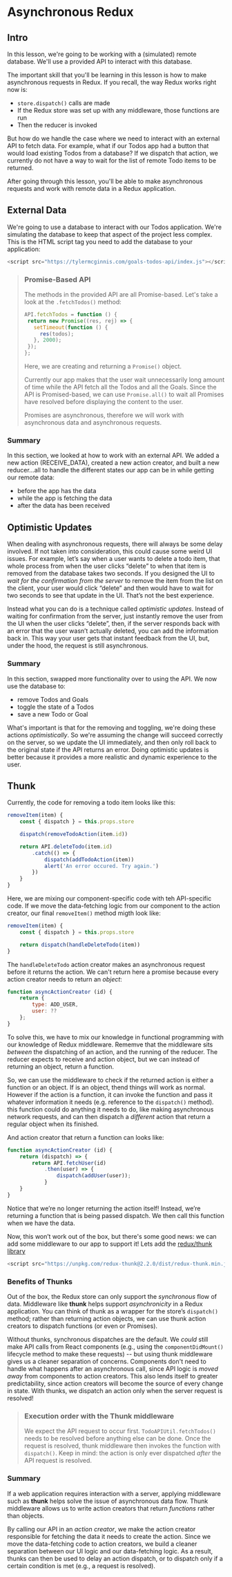 Asynchronous Redux
==================

Intro
-----

In this lesson, we're going to be working with a (simulated) remote database. We'll use a provided API to interact with this database.

The important skill that you'll be learning in this lesson is how to make asynchronous requests in Redux. If you recall, the way Redux works right now is:

- `store.dispatch()` calls are made
- If the Redux store was set up with any middleware, those functions are run
- Then the reducer is invoked

But how do we handle the case where we need to interact with an external API to fetch data. For example, what if our Todos app had a button that would load existing Todos from a database? If we dispatch that action, we currently do not have a way to wait for the list of remote Todo items to be returned.

After going through this lesson, you'll be able to make asynchronous requests and work with remote data in a Redux application.

External Data
-------------

We're going to use a database to interact with our Todos application. We're simulating the database to keep that aspect of the project less complex. This is the HTML script tag you need to add the database to your application:

```js
<script src="https://tylermcginnis.com/goals-todos-api/index.js"></script>
```

> ### Promise-Based API
> The methods in the provided API are all Promise-based. Let's take a look at the `.fetchTodos()` method:
> ```js
> API.fetchTodos = function () {
>  return new Promise((res, rej) => {
>    setTimeout(function () {
>      res(todos);
>    }, 2000);
>  });
>};
> ```
> Here, we are creating and returning a `Promise()` object.
>
> Currently our app makes that the user wait unnecessarily long amount of time while the API fetch all the Todos and all the Goals. Since the API is Promised-based, we can use `Promise.all()` to wait all Promises have resolved before displaying the content to the user.
>
> Promises are asynchronous, therefore we will work with asynchronous data and asynchronous requests.

### Summary
In this section, we looked at how to work with an external API. We added a new action (RECEIVE_DATA), created a new action creator, and built a new reducer...all to handle the different states our app can be in while getting our remote data:

- before the app has the data
- while the app is fetching the data
- after the data has been received

Optimistic Updates
------------------

When dealing with asynchronous requests, there will always be some delay involved. If not taken into consideration, this could cause some weird UI issues. For example, let’s say when a user wants to delete a todo item, that whole process from when the user clicks “delete” to when that item is removed from the database takes two seconds. If you designed the UI to _wait for the confirmation from the server_ to remove the item from the list on the client, your user would click “delete” and then would have to wait for two seconds to see that update in the UI. That’s not the best experience.

Instead what you can do is a technique called *optimistic updates*. Instead of waiting for confirmation from the server, just instantly remove the user from the UI when the user clicks “delete”, then, if the server responds back with an error that the user wasn’t actually deleted, you can add the information back in. This way your user gets that instant feedback from the UI, but, under the hood, the request is still asynchronous.

### Summary
In this section, swapped more functionality over to using the API. We now use the database to:

- remove Todos and Goals
- toggle the state of a Todos
- save a new Todo or Goal

What's important is that for the removing and toggling, we're doing these actions _optimistically_. So we're assuming the change will succeed correctly on the server, so we update the UI immediately, and then only roll back to the original state if the API returns an error. Doing optimistic updates is better because it provides a more realistic and dynamic experience to the user.

Thunk
-----

Currently, the code for removing a todo item looks like this:

```js
removeItem(item) {
    const { dispatch } = this.props.store

    dispatch(removeTodoAction(item.id))

    return API.deleteTodo(item.id)
        .catch(() => {
            dispatch(addTodoAction(item))
            alert('An error occured. Try again.')
        })
    }
}
```

Here, we are mixing  our component-specific code with teh API-specific code. If we move the data-fetching logic from our component to the action creator, our final `removeItem()` method migth look like:

```js
removeItem(item) {
    const { dispatch } = this.props.store

    return dispatch(handleDeleteTodo(item))
}
```

The `handleDeleteTodo` action creator makes an asynchronous request before it returns the action. We can't return here a promise because every action creator needs to return an _object_:

```js
function asyncActionCreator (id) {
    return {
        type: ADD_USER,
        user: ??
    };
}
```

To solve this, we have to mix our knowledge in functional programming with our knowledge of Redux middleware. Rememve that the middleware sits _between_ the dispatching of an action, and the running of the reducer. The reducer expects to receive and action object, but we can instead of returning an object, return a function.

So, we can use the middleware to check if the returned action is either a function or an object. If is an object, thend things will work as normal. However if the action is a function, it can invoke the function and pass it whatever information it needs (e.g. reference to the `dispatch()` method). this function could do anything it needs to do, like making asynchronous network requests, and can then dispatch a _different_ action that return a regular object when its finished.

And action creator that return a function can looks like:

```js
function asyncActionCreator (id) {
    return (dispatch) => {
        return API.fetchUser(id)
            .then(user) => {
                dispatch(addUser(user));
            }
    }
}
```

Notice that we’re no longer returning the action itself! Instead, we’re returning a function that is being passed dispatch. We then call this function when we have the data.

Now, this won’t work out of the box, but there's some good news: we can add some middleware to our app to support it! Lets add the [redux/thunk library](https://github.com/gaearon/redux-thunk)

```js
<script src="https://unpkg.com/redux-thunk@2.2.0/dist/redux-thunk.min.js"></script>
```

### Benefits of Thunks
Out of the box, the Redux store can only support the _synchronous_ flow of data. Middleware like **thunk** helps support _asynchronicity_ in a Redux application. You can think of thunk as a wrapper for the store’s `dispatch()` method; rather than returning action objects, we can use thunk action creators to dispatch functions (or even or Promises).

Without thunks, synchronous dispatches are the default. We _could_ still make API calls from React components (e.g., using the `componentDidMount()` lifecycle method to make these requests) -- but using thunk middleware gives us a cleaner separation of concerns. Components don't need to handle what happens after an asynchronous call, since API logic is _moved away_ from components to action creators. This also lends itself to greater predictability, since action creators will become the source of every change in state. With thunks, we dispatch an action only when the server request is resolved!

> ### Execution order with the Thunk middleware
> We expect the API request to occur first. `TodoAPIUtil.fetchTodos()` needs to be resolved before anything else can be done. Once the request is resolved, thunk middleware then invokes the function with `dispatch()`. Keep in mind: the action is only ever dispatched _after_ the API request is resolved.

### Summary
If a web application requires interaction with a server, applying middleware such as **thunk** helps solve the issue of asynchronous data flow. Thunk middleware allows us to write action creators that return _functions_ rather than objects.

By calling our API in an _action creator_, we make the action creator responsible for fetching the data it needs to create the action. Since we move the data-fetching code to action creators, we build a cleaner separation between our UI logic and our data-fetching logic. As a result, thunks can then be used to delay an action dispatch, or to dispatch only if a certain condition is met (e.g., a request is resolved).



